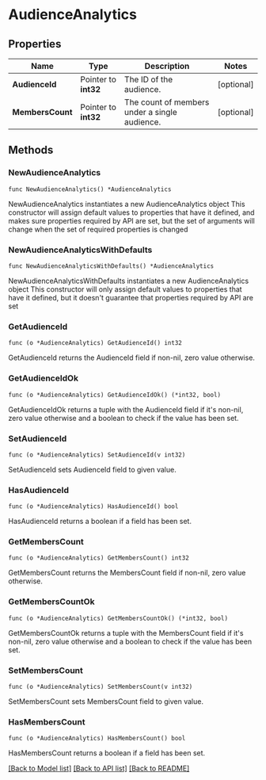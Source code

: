 # AudienceAnalytics

## Properties

Name | Type | Description | Notes
------------ | ------------- | ------------- | -------------
**AudienceId** | Pointer to **int32** | The ID of the audience. | [optional] 
**MembersCount** | Pointer to **int32** | The count of members under a single audience. | [optional] 

## Methods

### NewAudienceAnalytics

`func NewAudienceAnalytics() *AudienceAnalytics`

NewAudienceAnalytics instantiates a new AudienceAnalytics object
This constructor will assign default values to properties that have it defined,
and makes sure properties required by API are set, but the set of arguments
will change when the set of required properties is changed

### NewAudienceAnalyticsWithDefaults

`func NewAudienceAnalyticsWithDefaults() *AudienceAnalytics`

NewAudienceAnalyticsWithDefaults instantiates a new AudienceAnalytics object
This constructor will only assign default values to properties that have it defined,
but it doesn't guarantee that properties required by API are set

### GetAudienceId

`func (o *AudienceAnalytics) GetAudienceId() int32`

GetAudienceId returns the AudienceId field if non-nil, zero value otherwise.

### GetAudienceIdOk

`func (o *AudienceAnalytics) GetAudienceIdOk() (*int32, bool)`

GetAudienceIdOk returns a tuple with the AudienceId field if it's non-nil, zero value otherwise
and a boolean to check if the value has been set.

### SetAudienceId

`func (o *AudienceAnalytics) SetAudienceId(v int32)`

SetAudienceId sets AudienceId field to given value.

### HasAudienceId

`func (o *AudienceAnalytics) HasAudienceId() bool`

HasAudienceId returns a boolean if a field has been set.

### GetMembersCount

`func (o *AudienceAnalytics) GetMembersCount() int32`

GetMembersCount returns the MembersCount field if non-nil, zero value otherwise.

### GetMembersCountOk

`func (o *AudienceAnalytics) GetMembersCountOk() (*int32, bool)`

GetMembersCountOk returns a tuple with the MembersCount field if it's non-nil, zero value otherwise
and a boolean to check if the value has been set.

### SetMembersCount

`func (o *AudienceAnalytics) SetMembersCount(v int32)`

SetMembersCount sets MembersCount field to given value.

### HasMembersCount

`func (o *AudienceAnalytics) HasMembersCount() bool`

HasMembersCount returns a boolean if a field has been set.


[[Back to Model list]](../README.md#documentation-for-models) [[Back to API list]](../README.md#documentation-for-api-endpoints) [[Back to README]](../README.md)


